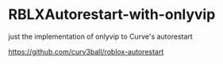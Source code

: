 # RBLXAutorestart-with-onlyvip
just the implementation of onlyvip to Curve's autorestart

https://github.com/curv3ball/roblox-autorestart


